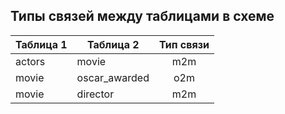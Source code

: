 ## Типы связей между таблицами в схеме

 
| Таблица 1 | Таблица 2     | Тип связи |
|-----------|---------------|:---------:|
| actors    | movie         |    m2m    |
| movie     | oscar_awarded |    o2m    |
| movie     | director      |    m2m    |